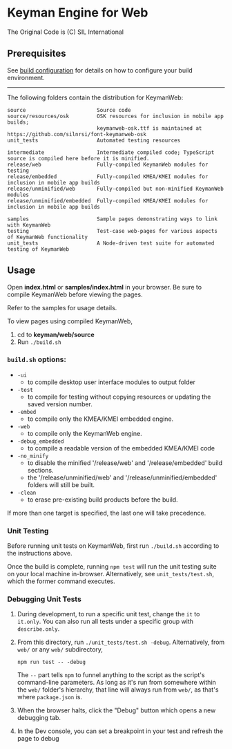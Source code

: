 # Keyman Engine for Web
The Original Code is (C) SIL International

## Prerequisites
See [build configuration](../docs/build/index.md) for details on how to configure your build environment.

**********************************************************************

The following folders contain the distribution for KeymanWeb:

    source                       Source code
    source/resources/osk         OSK resources for inclusion in mobile app builds;
                                 keymanweb-osk.ttf is maintained at https://github.com/silnrsi/font-keymanweb-osk
    unit_tests                   Automated testing resources

    intermediate                 Intermediate compiled code; TypeScript source is compiled here before it is minified.
    release/web                  Fully-compiled KeymanWeb modules for testing
    release/embedded             Fully-compiled KMEA/KMEI modules for inclusion in mobile app builds
    release/unminified/web       Fully-compiled but non-minified KeymanWeb modules
    release/unminified/embedded  Fully-compiled KMEA/KMEI modules for inclusion in mobile app builds

    samples                      Sample pages demonstrating ways to link with KeymanWeb
    testing                      Test-case web-pages for various aspects of KeymanWeb functionality
    unit_tests                   A Node-driven test suite for automated testing of KeymanWeb

## Usage
Open **index.html** or **samples/index.html** in your browser. Be sure to compile KeymanWeb before viewing the pages.

Refer to the samples for usage details.

To view pages using compiled KeymanWeb,
1. cd to **keyman/web/source**
2. Run `./build.sh`

### `build.sh` options:

*  `-ui`
    - to compile desktop user interface modules to output folder
*  `-test`
    - to compile for testing without copying resources or updating the saved version number.
*  `-embed`
    - to compile only the KMEA/KMEI embedded engine.
*  `-web`
    - to compile only the KeymanWeb engine.
*  `-debug_embedded`
    - to compile a readable version of the embedded KMEA/KMEI code
*  `-no_minify`
    - to disable the minified '/release/web' and '/release/embedded' build sections.
    - the '/release/unminified/web' and '/release/unminified/embedded' folders will still be built.
*  `-clean`
    - to erase pre-existing build products before the build.

If more than one target is specified, the last one will take precedence.

### Unit Testing ###

Before running unit tests on KeymanWeb, first run `./build.sh` according to the instructions above.

Once the build is complete, running `npm test` will run the unit testing suite on your local machine in-browser.
Alternatively, see `unit_tests/test.sh`, which the former command executes.

### Debugging Unit Tests
1. During development, to run a specific unit test, change the `it` to `it.only`.
    You can also run all tests under a specific group with `describe.only`.
2. From this directory, run `./unit_tests/test.sh -debug`.
Alternatively, from `web/` or any `web/` subdirectory,
    ```
    npm run test -- -debug
    ```
    The `--` part tells `npm` to funnel anything to the script as the script's command-line parameters.
    As long as it's run from somewhere within the `web/` folder's hierarchy, that line will always run from `web/`,
    as that's where `package.json` is.

3. When the browser halts, click the "Debug" button which opens a new debugging tab.
4. In the Dev console, you can set a breakpoint in your test and refresh the page to debug
